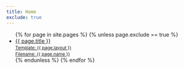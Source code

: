 ```yaml
---
title: Home
exclude: true
---
```


<ul class="list--index">
  {% for page in site.pages %}
  {% unless page.exclude == true %}
  <li><a href="{{ page.url }}"><span>{{ page.title }}</span><br><small>Template: {{ page.layout }}</small><br><small>Filename: {{ page.name }}</small></a></li>
  {% endunless %}
  {% endfor %}
</ul>